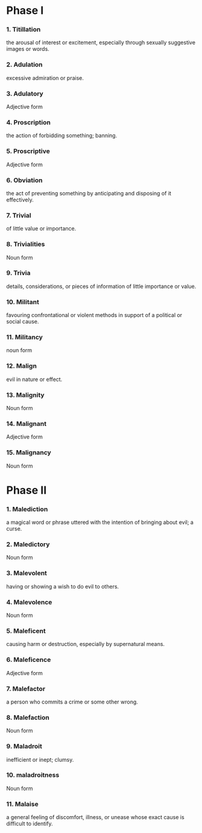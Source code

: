 # Phase I

### 1. Titillation

the arousal of interest or excitement, especially through sexually suggestive images or words.

### 2. Adulation

excessive admiration or praise.

### 3. Adulatory

Adjective form

### 4. Proscription

the action of forbidding something; banning.

### 5. Proscriptive

Adjective form

### 6. Obviation

the act of preventing something by anticipating and disposing of it effectively.

### 7. Trivial

of little value or importance.

### 8. Trivialities

Noun form

### 9. Trivia

details, considerations, or pieces of information of little importance or value.

### 10. Militant

favouring confrontational or violent methods in support of a political or social cause.

### 11. Militancy

noun form

### 12. Malign

evil in nature or effect.

### 13. Malignity

Noun form

### 14. Malignant

Adjective form

### 15. Malignancy

Noun form

# Phase II

### 1. Malediction

a magical word or phrase uttered with the intention of bringing about evil; a curse.

### 2. Maledictory

Noun form

### 3. Malevolent

having or showing a wish to do evil to others.

### 4. Malevolence

Noun form

### 5. Maleficent

causing harm or destruction, especially by supernatural means.

### 6. Maleficence

Adjective form

### 7. Malefactor

a person who commits a crime or some other wrong.

### 8. Malefaction

Noun form

### 9. Maladroit

inefficient or inept; clumsy.

### 10. maladroitness

Noun form

### 11. Malaise

a general feeling of discomfort, illness, or unease whose exact cause is difficult to identify.

